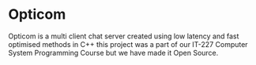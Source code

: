 # Opticom
Opticom is a multi client chat server created using low latency and fast optimised methods in C++ this project was a part of our IT-227 Computer System Programming Course
but we have made it Open Source.
